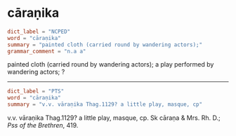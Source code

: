 # cāraṇika

``` toml
dict_label = "NCPED"
word = "cāraṇika"
summary = "painted cloth (carried round by wandering actors);"
grammar_comment = "n.a a"
```

painted cloth (carried round by wandering actors); a play performed by wandering actors; ?

--------------------

``` toml
dict_label = "PTS"
word = "cāraṇika"
summary = "v.v. vāraṇika Thag.1129? a little play, masque, cp"
```

v.v. vāraṇika Thag.1129? a little play, masque, cp. Sk cāraṇa & Mrs. Rh. D.; *Pss of the Brethren*, 419.

